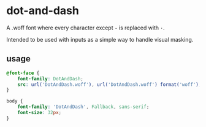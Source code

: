 # dot-and-dash

A .woff font where every character except `-` is replaced with `·`.

Intended to be used with inputs as a simple way to handle visual masking.

## usage

```css
@font-face {
    font-family: DotAndDash;
    src: url('DotAndDash.woff'), url('DotAndDash.woff') format('woff');
}

body {
    font-family: 'DotAndDash', Fallback, sans-serif;
    font-size: 32px;
}
```
